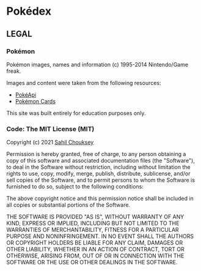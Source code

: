 # Pokédex

## LEGAL

### Pokémon

Pokémon images, names and information (c) 1995-2014 Nintendo/Game freak.

Images and content were taken from the following resources:

* [PokéApi](http://pokeapi.co/)
* [Pokémon Cards](https://pokemontcg.io/)

This site was built entirely for education purposes only.

### Code: The MIT License (MIT)

Copyright (c) 2021 [Sahil Chouksey](https://github.co/sahilchouksey/)

Permission is hereby granted, free of charge, to any person obtaining a copy
of this software and associated documentation files (the "Software"), to deal
in the Software without restriction, including without limitation the rights
to use, copy, modify, merge, publish, distribute, sublicense, and/or sell
copies of the Software, and to permit persons to whom the Software is
furnished to do so, subject to the following conditions:

The above copyright notice and this permission notice shall be included in
all copies or substantial portions of the Software.

THE SOFTWARE IS PROVIDED "AS IS", WITHOUT WARRANTY OF ANY KIND, EXPRESS OR
IMPLIED, INCLUDING BUT NOT LIMITED TO THE WARRANTIES OF MERCHANTABILITY,
FITNESS FOR A PARTICULAR PURPOSE AND NONINFRINGEMENT. IN NO EVENT SHALL THE
AUTHORS OR COPYRIGHT HOLDERS BE LIABLE FOR ANY CLAIM, DAMAGES OR OTHER
LIABILITY, WHETHER IN AN ACTION OF CONTRACT, TORT OR OTHERWISE, ARISING FROM,
OUT OF OR IN CONNECTION WITH THE SOFTWARE OR THE USE OR OTHER DEALINGS IN
THE SOFTWARE.
